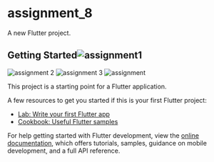 # assignment_8

A new Flutter project.

## Getting Started![assignment1](https://github.com/Mehrabulislam/assignment_0.2/assets/135839216/ea438fcc-864b-4b65-8728-ffe5f5c1c99d)

![assignment 2](https://github.com/Mehrabulislam/assignment_0.2/assets/135839216/c38dda0a-cc31-40a1-9dce-8f89af154315)
![assignment 3](https://github.com/Mehrabulislam/assignment_0.2/assets/135839216/8efcb203-3924-4865-958b-884c1d1cdb66)
![assignment](https://github.com/Mehrabulislam/assignment_0.2/assets/135839216/ba0f4e6c-5f3d-48cc-93b3-503f7b962b4c)

This project is a starting point for a Flutter application.

A few resources to get you started if this is your first Flutter project:

- [Lab: Write your first Flutter app](https://docs.flutter.dev/get-started/codelab)
- [Cookbook: Useful Flutter samples](https://docs.flutter.dev/cookbook)

For help getting started with Flutter development, view the
[online documentation](https://docs.flutter.dev/), which offers tutorials,
samples, guidance on mobile development, and a full API reference.
